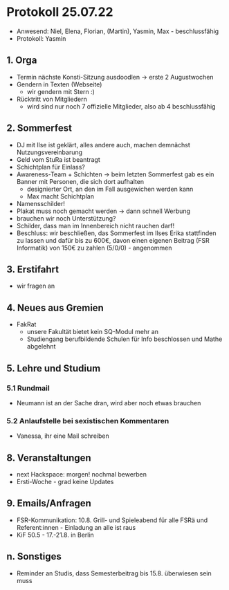 ---
---

# Protokoll 25.07.22

- Anwesend: Niel, Elena, Florian, (Martin), Yasmin, Max - beschlussfähig
- Protokoll: Yasmin

## 1. Orga

- Termin nächste Konsti-Sitzung ausdoodlen -> erste 2 Augustwochen
- Gendern in Texten (Webseite)
  - wir gendern mit Stern :)
- Rücktritt von Mitgliedern
  - wird sind nur noch 7 offizielle Mitglieder, also ab 4 beschlussfähig

## 2. Sommerfest

- DJ mit Ilse ist geklärt, alles andere auch, machen demnächst Nutzungsvereinbarung
- Geld vom StuRa ist beantragt
- Schichtplan für Einlass?
- Awareness-Team + Schichten -> beim letzten Sommerfest gab es ein Banner mit Personen, die sich dort aufhalten
  - designierter Ort, an den im Fall ausgewichen werden kann
  - Max macht Schichtplan
- Namensschilder!
- Plakat muss noch gemacht werden -> dann schnell Werbung
- brauchen wir noch Unterstützung?
- Schilder, dass man im Innenbereich nicht rauchen darf!
- Beschluss: wir beschließen, das Sommerfest im Ilses Erika stattfinden zu lassen und dafür bis zu 600€, davon einen eigenen Beitrag (FSR Informatik) von 150€ zu zahlen (5/0/0) - angenommen

## 3. Erstifahrt

- wir fragen an

## 4. Neues aus Gremien

- FakRat
  - unsere Fakultät bietet kein SQ-Modul mehr an
  - Studiengang berufbildende Schulen für Info beschlossen und Mathe abgelehnt

## 5. Lehre und Studium

### 5.1 Rundmail

- Neumann ist an der Sache dran, wird aber noch etwas brauchen

### 5.2 Anlaufstelle bei sexistischen Kommentaren

- Vanessa, ihr eine Mail schreiben

## 8. Veranstaltungen

- next Hackspace: morgen! nochmal bewerben
- Ersti-Woche - grad keine Updates

## 9. Emails/Anfragen

- FSR-Kommunikation: 10.8. Grill- und Spieleabend für alle FSRä und Referent:innen - Einladung an alle ist raus
- KiF 50.5 - 17.-21.8. in Berlin

## n. Sonstiges

- Reminder an Studis, dass Semesterbeitrag bis 15.8. überwiesen sein muss
